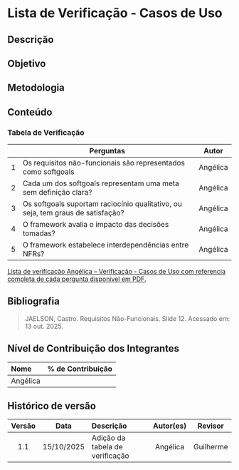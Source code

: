# Lista de Verificação - Casos de Uso

## Descrição

## Objetivo

## Metodologia

## Conteúdo

### Tabela de Verificação
|  | Perguntas | Autor|
|---|----------|----------|
| 1 | Os requisitos não-funcionais são representados como softgoals  |Angélica |
| 2 | Cada um dos softgoals representam uma meta sem definição clara?    |Angélica |
| 3 | Os softgoals suportam raciocínio qualitativo, ou seja, tem graus de satisfação?    |Angélica |
| 4 | O framework avalia o impacto das decisões tomadas?    |Angélica |
| 5 | O framework estabelece interdependências entre NFRs?     |Angélica |

[Lista de verificação Angélica – Verificação - Casos de Uso com referencia completa de cada pergunta disponivel em PDF.](../../../00_assets/pdfs/verificacao/)


## Bibliografia
> JAELSON, Castro. Requisitos Não-Funcionais. Slide 12. Acessado em: 13 out. 2025.

## Nível de Contribuição dos Integrantes

| Nome | % de Contribuição |
| :--- | :---------------: |
|   Angélica    |                  |

## Histórico de versão

| Versão | Data | Descrição | Autor(es) | Revisor |
| :----: | :--: | :-------- | :-------: | :-----: |
|1.1|	15/10/2025|	Adição da tabela de verificação |	Angélica	|Guilherme      | 
